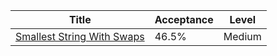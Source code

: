 | Title                                                                                  | Acceptance   | Level   |
|----------------------------------------------------------------------------------------|--------------|---------|
| [Smallest String With Swaps](https://leetcode.com/problems/smallest-string-with-swaps) | 46.5%        | Medium  |